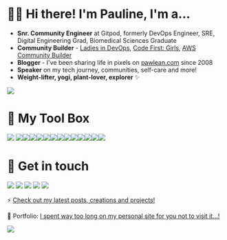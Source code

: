 # 👋🏼 Hi there! I'm Pauline, I'm a...

- **Snr. Community Engineer** at Gitpod, formerly DevOps Engineer, SRE, Digital Engineering Grad, Biomedical Sciences Graduate
- **Community Builder** - [Ladies in DevOps](ladiesindevops.com/), [Code First: Girls](codefirstgirls.org.uk), [AWS Community Builder](https://dev.to/aws-builders)
- **Blogger** - I've been sharing life in pixels on [pawlean.com](https://pawlean.com/) since 2008
- **Speaker** on my tech journey, communities, self-care and more!
- **Weight-lifter, yogi, plant-lover, explorer** ✨

<img src="Pawlean.gif" />

# 🧰 My Tool Box

<img src="https://img.shields.io/badge/HTML5-E34F26?style=for-the-badge&logo=html5&logoColor=white" /> <img src="https://img.shields.io/badge/CSS3-1572B6?style=for-the-badge&logo=css3&logoColor=white" /><img src="https://img.shields.io/badge/JavaScript-F7DF1E?style=for-the-badge&logo=javascript&logoColor=black" /><img src="https://img.shields.io/badge/Sass-CC6699?style=for-the-badge&logo=sass&logoColor=white" /><img src="https://img.shields.io/badge/React-20232A?style=for-the-badge&logo=react&logoColor=61DAFB" /><img src="https://img.shields.io/badge/Bootstrap-563D7C?style=for-the-badge&logo=bootstrap&logoColor=white" /><img src="https://img.shields.io/badge/Tailwind_CSS-38B2AC?style=for-the-badge&logo=tailwind-css&logoColor=white" /><img src="https://img.shields.io/badge/Docker-2CA5E0?style=for-the-badge&logo=docker&logoColor=white"><img src="https://img.shields.io/badge/kubernetes-326ce5.svg?&style=for-the-badge&logo=kubernetes&logoColor=white"><img src="https://img.shields.io/badge/next.js-000000?style=for-the-badge&logo=nextdotjs&logoColor=white"><img src="https://img.shields.io/badge/Git-F05032?style=for-the-badge&logo=git&logoColor=white"><img src="https://img.shields.io/badge/GitKraken-179287?style=for-the-badge&logo=GitKraken&logoColor=white"><img src="https://img.shields.io/badge/Amazon_AWS-232F3E?style=for-the-badge&logo=amazon-aws&logoColor=white"><img src="https://img.shields.io/badge/Google%20Analytics-E37400?style=for-the-badge&logo=google%20analytics&logoColor=white">

# 💌 Get in touch

<a href="https://twitter.com/paulienuh"><img src="https://img.shields.io/badge/Twitter-1DA1F2?style=for-the-badge&logo=twitter&logoColor=white"></a>
<a href="https://instagram.com/paw.lean"><img src="https://img.shields.io/badge/Instagram-E4405F?style=for-the-badge&logo=instagram&logoColor=white"></a>
<a href="https://linkedin.com/in/pnarvas"><img src="https://img.shields.io/badge/LinkedIn-0077B5?style=for-the-badge&logo=linkedin&logoColor=white"></a>
<a href="https://pawlean.com/youtube"><img src="https://img.shields.io/badge/YouTube-FF0000?style=for-the-badge&logo=youtube&logoColor=white"></a>
<a href="https://podcasts.apple.com/gb/podcast/a-podcast-by-pawlean/id1526941283"><img src="https://img.shields.io/badge/Apple_Podcasts-9933CC?style=for-the-badge&logo=apple-podcasts&logoColor=white"></a>


⚡️ [Check out my latest posts, creations and projects!](https://linktr.ee/pawlean)

💜 Portfolio: [I spent way too long on my personal site for you not to visit it...!](https://paulinenarvas.com)


<a href="https://www.buymeacoffee.com/pawlean"><img src="https://img.shields.io/badge/Buy_Me_A_Coffee-FFDD00?style=for-the-badge&logo=buy-me-a-coffee&logoColor=black"></a>

